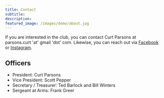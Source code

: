 ```yaml
---
title: Contact
subtitle: 
description: 
featured_image: /images/demo/about.jpg
---
```


If you are interested in the club, you can contact Curt Parsons at parsons.curt 'at' gmail 'dot' com. Likewise, you can reach out via [Facebook](https://www.facebook.com/groups/SAMagician) or [Instagram](https://www.instagram.com/magicsanantonio).

## Officers
- President: Curt Parsons
- Vice President: Scott Pepper
- Secretary / Treasurer: Ted Barlock and Bill Winters
- Sergeant at Arms: Frank Greer
